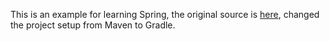 This is an example for learning Spring, the original source is 
[here](http://websystique.com/spring-boot/spring-boot-angularjs-spring-data-jpa-crud-app-example/), changed 
the project setup from Maven to Gradle.


